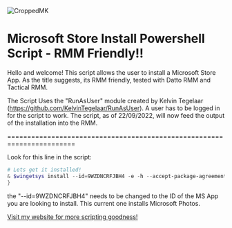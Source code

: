 ![CroppedMK](https://user-images.githubusercontent.com/16869300/191701451-5550afce-b19f-4f8c-9e28-90777dd441e1.png)

# Microsoft Store Install Powershell Script - RMM Friendly!!

Hello and welcome!
This script allows the user to install a Microsoft Store App. As the title suggests, its RMM friendly, tested with Datto RMM and Tactical RMM.

The Script Uses the "RunAsUser" module created by Kelvin Tegelaar (https://github.com/KelvinTegelaar/RunAsUser). A user has to be logged in for the script to work. The script, as of 22/09/2022, will now feed the output of the installation into the RMM.

=======================================================================

Look for this line in the script:
```powershell
# Lets get it installed!
& $wingetsys install --id=9WZDNCRFJBH4 -e -h --accept-package-agreements --accept-source-agreements | ConvertTo-Json | Out-File 'C:\Air-IT\Temp\WinGet.txt'
}
```
the "--id=9WZDNCRFJBH4" needs to be changed to the ID of the MS App you are looking to install. This current one installs Microsoft Photos.

[Visit my website for more scripting goodness!](https://www.mearkats.co.uk)
